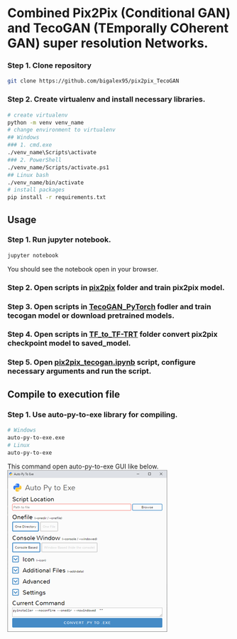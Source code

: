 # Combined Pix2Pix (Conditional GAN) and TecoGAN (TEmporally COherent GAN) super resolution Networks.

### Step 1. Clone repository
```sh
git clone https://github.com/bigalex95/pix2pix_TecoGAN
```
### Step 2. Create virtualenv and install necessary libraries.
```sh
# create virtualenv
python -m venv venv_name
# change environment to virtualenv
## Windows 
### 1. cmd.exe
./venv_name\Scripts\activate
### 2. PowerShell
./venv_name/Scripts/activate.ps1
## Linux bash
./venv_name/bin/activate
# install packages
pip install -r requirements.txt
```

## Usage

### Step 1. Run jupyter notebook.
```sh
jupyter notebook
```
You should see the notebook open in your browser.
### Step 2. Open scripts in [pix2pix](https://github.com/bigalex95/pix2pix_TecoGAN/tree/main/pix2pix) folder and train pix2pix model.

### Step 3. Open scripts in [TecoGAN_PyTorch](https://github.com/bigalex95/pix2pix_TecoGAN/tree/main/TecoGAN_PyTorch) fodler and train tecogan model or download pretrained models.

### Step 4. Open scripts in [TF_to_TF-TRT](https://github.com/bigalex95/pix2pix_TecoGAN/tree/main/TF_to_TF-TRT) folder convert pix2pix checkpoint model to saved_model.

### Step 5. Open [pix2pix_tecogan.ipynb](https://github.com/bigalex95/pix2pix_TecoGAN/blob/main/pix2pix_tecogan.ipynb) script, configure necessary arguments and run the script.

## Compile to execution file
### Step 1. Use auto-py-to-exe library for compiling.
```sh
# Windows
auto-py-to-exe.exe
# Linux
auto-py-to-exe
```
This command open auto-py-to-exe GUI like below.  
![auto-py-to-exe](./auto-py-to-exe.png)
